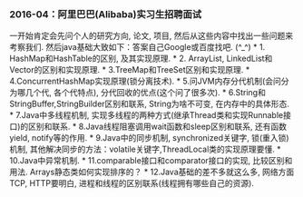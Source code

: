 <h3> 2016-04：阿里巴巴(Alibaba)实习生招聘面试 </h3>
  一开始肯定会先问个人的研究方向, 论文, 项目, 然后从这些内容中找出一些问题来考察我们.   
  然后java基础大致如下：答案自己Google或百度找吧. (^_^)
* 1. HashMap和HashTable的区别, 及其实现原理. 
* 2. ArrayList, LinkedList和Vector的区别和实现原理.
* 3.TreeMap和TreeSet区别和实现原理.
* 4.ConcurrentHashMap实现原理(锁分离技术).
* 5.问JVM内存分代机制(会问分为哪几个代, 各个代特点), 分代回收的优点(这个问了很多次).
* 6.String和StringBuffer,StringBuilder区别和联系, String为啥不可变, 在内存中的具体形态.
* 7.Java中多线程机制, 实现多线程的两种方式(继承Thread类和实现Runnable接口)的区别和联系.
* 8.Java线程阻塞调用wait函数和sleep区别和联系, 还有函数yield, notify等的作用.
* 9.Java中的同步机制, synchronized关键字, 锁(重入锁)机制, 其他解决同步的方法：volatile关键字,ThreadLocal类的实现原理要懂.
* 10.Java中异常机制.
* 11.comparable接口和comparator接口的实现, 比较区别和用法. Arrays静态类如何实现排序的？
* 12.Java基础的差不多就这么多, 网络方面TCP, HTTP要明白, 进程和线程的区别联系(线程拥有哪些自己的资源).

